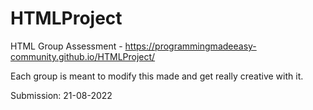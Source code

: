# HTMLProject
HTML Group Assessment -  https://programmingmadeeasy-community.github.io/HTMLProject/

Each group is meant to modify this made and get really creative with it.

Submission: 21-08-2022
